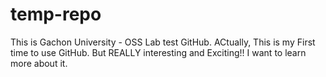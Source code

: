 # temp-repo
This is Gachon University - OSS Lab test GitHub.
ACtually, This is my First time to use GitHub. But REALLY interesting and Exciting!! I want to learn more about it.
